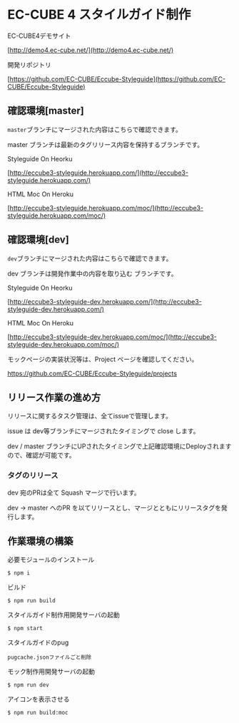 # EC-CUBE 4 スタイルガイド制作

EC-CUBE4デモサイト

[http://demo4.ec-cube.net/](http://demo4.ec-cube.net/)

開発リポジトリ　

[https://github.com/EC-CUBE/Eccube-Styleguide](https://github.com/EC-CUBE/Eccube-Styleguide)

## 確認環境[master]

`master`ブランチにマージされた内容はこちらで確認できます。

master ブランチは最新のタグリリース内容を保持するブランチです。

Styleguide On Heorku 

[http://eccube3-styleguide.herokuapp.com/](http://eccube3-styleguide.herokuapp.com/)

HTML Moc On Heroku 

[http://eccube3-styleguide.herokuapp.com/moc/](http://eccube3-styleguide.herokuapp.com/moc/)

## 確認環境[dev]

`dev`ブランチにマージされた内容はこちらで確認できます。

dev ブランチは開発作業中の内容を取り込む ブランチです。

Styleguide On Heorku 

[http://eccube3-styleguide-dev.herokuapp.com/](http://eccube3-styleguide-dev.herokuapp.com/)

HTML Moc On Heroku 

[http://eccube3-styleguide-dev.herokuapp.com/moc/](http://eccube3-styleguide-dev.herokuapp.com/moc/)

モックページの実装状況等は、Project ページを確認してください。

https://github.com/EC-CUBE/Eccube-Styleguide/projects

## リリース作業の進め方

リリースに関するタスク管理は、全てissueで管理します。

issue は dev等ブランチにマージされたタイミングで close します。

dev / master ブランチにUPされたタイミングで上記確認環境にDeployされますので、確認が可能です。


### タグのリリース

dev 宛のPRは全て Squash マージで行います。

dev -> master へのPR を以てリリースとし、マージとともにリリースタグを発行します。





## 作業環境の構築

必要モジュールのインストール

````
$ npm i 
````

ビルド

````
$ npm run build
````

スタイルガイド制作用開発サーバの起動

````
$ npm start
````

スタイルガイドのpug

````
pugcache.jsonファイルごと削除
````

モック制作用開発サーバの起動

````
$ npm run dev
````

アイコンを表示させる

```
$ npm run build:moc
```
